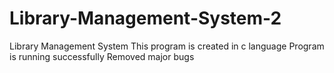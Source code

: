 # Library-Management-System-2
Library Management System
This program is created in c language
Program is running successfully
Removed major bugs
